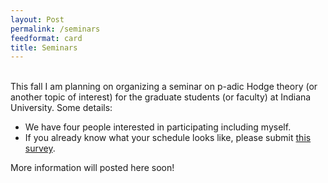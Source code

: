 ```yaml
---
layout: Post
permalink: /seminars
feedformat: card
title: Seminars
---
```

<br/>
This fall I am planning on organizing a seminar on p-adic Hodge theory (or another topic of interest) for the graduate students (or faculty) at Indiana University. Some details:

- We have four people interested in participating including myself.
- If you already know what your schedule looks like, please submit [this survey](https://www.when2meet.com/?19957395-gEG9R).

More information will posted here soon!
